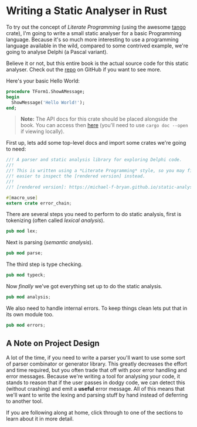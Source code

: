 # Writing a Static Analyser in Rust

To try out the concept of *Literate Programming* (using the awesome [tango] 
crate), I'm going to write a small static analyser for a basic Programming 
language. Because it's so much more interesting to use a programming language
available in the wild, compared to some contrived example, we're going to 
analyse Delphi (a Pascal variant).

Believe it or not, but this entire book is the actual source code for this
static analyser. Check out the [repo] on GitHub if you want to see more.

[repo]: https://github.com/Michael-F-Bryan/static-analyser-in-rust
[tango]: https://github.com/pnkfelix/tango

Here's your basic Hello World:

```pascal
procedure TForm1.ShowAMessage;
begin
  ShowMessage('Hello World!');
end;
```

> **Note:** The API docs for this crate should be placed alongside the book.
> You can access then [here](../doc/static_analyser/index.html) (you'll need
> to use `cargo doc --open` if viewing locally).


First up, lets add some top-level docs and import some crates we're going to 
need:

```rust
//! A parser and static analysis library for exploring Delphi code.
//!
//! This is written using a *Literate Programming* style, so you may find it
//! easier to inspect the [rendered version] instead.
//!
//! [rendered version]: https://michael-f-bryan.github.io/static-analyser-in-rust/

#[macro_use]
extern crate error_chain;
```

There are several steps you need to perform to do static analysis, first is 
tokenizing (often called *lexical analysis*).

```rust
pub mod lex;
```

Next is parsing (*semantic analysis*).

```rust
pub mod parse;
```

The third step is type checking.

```rust
pub mod typeck;
```

Now *finally* we've got everything set up to do the static analysis.

```rust
pub mod analysis;
```

We also need to handle internal errors. To keep things clean lets put that in
its own module too.

```rust
pub mod errors;
```


## A Note on Project Design

A lot of the time, if you need to write a parser you'll want to use some sort
of parser combinator or generator library. This greatly decreases the effort
and time required, but you often trade that off with poor error handling and
error messages. Because we're writing a tool for analysing your code, it stands
to reason that if the user passes in dodgy code, we can detect this (without
crashing) and emit a **useful** error message. All of this means that we'll
want to write the lexing and parsing stuff by hand instead of deferring to 
another tool.

If you are following along at home, click through to one of the sections to 
learn about it in more detail.
